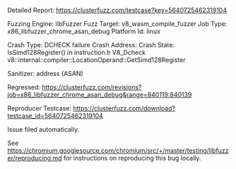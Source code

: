 Detailed Report: https://clusterfuzz.com/testcase?key=5640725462319104

Fuzzing Engine: libFuzzer
Fuzz Target: v8_wasm_compile_fuzzer
Job Type: x86_libfuzzer_chrome_asan_debug
Platform Id: linux

Crash Type: DCHECK failure
Crash Address: 
Crash State:
  IsSimd128Register() in instruction.h
  V8_Dcheck
  v8::internal::compiler::LocationOperand::GetSimd128Register
  
Sanitizer: address (ASAN)

Regressed: https://clusterfuzz.com/revisions?job=x86_libfuzzer_chrome_asan_debug&range=840119:840139

Reproducer Testcase: https://clusterfuzz.com/download?testcase_id=5640725462319104

Issue filed automatically.

See https://chromium.googlesource.com/chromium/src/+/master/testing/libfuzzer/reproducing.md for instructions on reproducing this bug locally.
